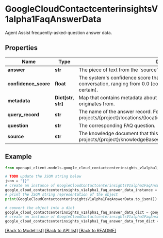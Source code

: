 # GoogleCloudContactcenterinsightsV1alpha1FaqAnswerData

Agent Assist frequently-asked-question answer data.

## Properties

Name | Type | Description | Notes
------------ | ------------- | ------------- | -------------
**answer** | **str** | The piece of text from the &#x60;source&#x60; knowledge base document. | [optional] 
**confidence_score** | **float** | The system&#39;s confidence score that this answer is a good match for this conversation, ranging from 0.0 (completely uncertain) to 1.0 (completely certain). | [optional] 
**metadata** | **Dict[str, str]** | Map that contains metadata about the FAQ answer and the document that it originates from. | [optional] 
**query_record** | **str** | The name of the answer record. Format: projects/{project}/locations/{location}/answerRecords/{answer_record} | [optional] 
**question** | **str** | The corresponding FAQ question. | [optional] 
**source** | **str** | The knowledge document that this answer was extracted from. Format: projects/{project}/knowledgeBases/{knowledge_base}/documents/{document}. | [optional] 

## Example

```python
from openapi_client.models.google_cloud_contactcenterinsights_v1alpha1_faq_answer_data import GoogleCloudContactcenterinsightsV1alpha1FaqAnswerData

# TODO update the JSON string below
json = "{}"
# create an instance of GoogleCloudContactcenterinsightsV1alpha1FaqAnswerData from a JSON string
google_cloud_contactcenterinsights_v1alpha1_faq_answer_data_instance = GoogleCloudContactcenterinsightsV1alpha1FaqAnswerData.from_json(json)
# print the JSON string representation of the object
print(GoogleCloudContactcenterinsightsV1alpha1FaqAnswerData.to_json())

# convert the object into a dict
google_cloud_contactcenterinsights_v1alpha1_faq_answer_data_dict = google_cloud_contactcenterinsights_v1alpha1_faq_answer_data_instance.to_dict()
# create an instance of GoogleCloudContactcenterinsightsV1alpha1FaqAnswerData from a dict
google_cloud_contactcenterinsights_v1alpha1_faq_answer_data_from_dict = GoogleCloudContactcenterinsightsV1alpha1FaqAnswerData.from_dict(google_cloud_contactcenterinsights_v1alpha1_faq_answer_data_dict)
```
[[Back to Model list]](../README.md#documentation-for-models) [[Back to API list]](../README.md#documentation-for-api-endpoints) [[Back to README]](../README.md)


